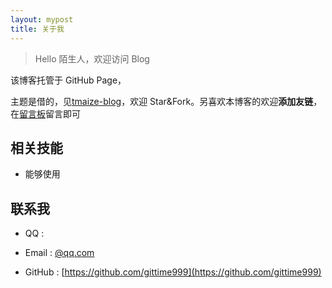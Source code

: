 ```yaml
---
layout: mypost
title: 关于我
---
```


> Hello 陌生人，欢迎访问  Blog

该博客托管于 GitHub Page，

主题是借的，见[tmaize-blog](https://github.com/TMaize/tmaize-blog)，欢迎 Star&Fork。另喜欢本博客的欢迎**添加友链**，在[留言板](chat.html)留言即可

## 相关技能

- 能够使用 

## 联系我

- QQ : 

- Email : [@qq.com](http://)

- GitHub : [https://github.com/gittime999](https://github.com/gittime999)
